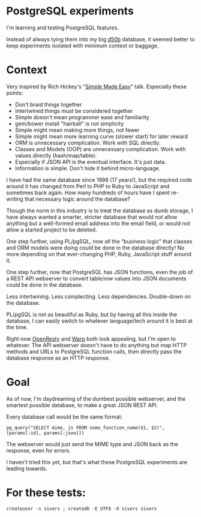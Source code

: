 # PostgreSQL experiments

I'm learning and testing PostgreSQL features.

Instead of always tying them into my big [d50b](https://github.com/50pop/d50b) database, it seemed better to keep experiments isolated with minimum context or baggage.


# Context

Very inspired by Rich Hickey's “[Simple Made Easy](https://www.youtube.com/watch?v=rI8tNMsozo0&t=45s)” talk. Especially these points:

* Don't braid things together
* Intertwined things must be considered together
* Simple doesn't mean programmer ease and familiarity
* gem/bower install "hairball" is not simplicity
* Simple might mean making more things, not fewer
* Simple might mean more learning curve (slower start) for later reward
* ORM is unnecessary complication. Work with SQL directly.
* Classes and Models (OOP) are unnecessary complication. Work with values directly (hash/map/table).
* Especially if JSON API is the eventual interface. It's just data.
* Information is simple. Don't hide it behind micro-language.

I have had the same database since 1998 (17 years!), but the required code around it has changed from Perl to PHP to Ruby to JavaScript and sometimes back again.  How many hundreds of hours have I spent re-writing that necessary logic around the database?

Though the norm in this industry is to treat the database as dumb storage, I have always wanted a smarter, stricter database that would not allow anything but a well-formed email address into the email field, or would not allow a started project to be deleted.

One step further, using PL/pgSQL, now *all* the “business logic” that classes and ORM models were doing could be done in the database directly!  No more depending on that ever-changing PHP, Ruby, JavaScript stuff around it.

One step further, now that PostgreSQL has JSON functions, even the job of a REST API webserver to convert table/row values into JSON documents could be done in the database.

Less intertwining.  Less complecting.  Less dependencies.  Double-down on the database.

PL/pgSQL is not as beautiful as Ruby, but by having all this inside the database, I can easily switch to whatever language/tech around it is best at the time.

Right now [OpenResty](http://openresty.org/) and [Warp](http://www.stackage.org/package/warp) both look appealing, but I'm open to whatever.  The API webserver doesn't have to do anything but map HTTP methods and URLs to PostgreSQL function calls, then directly pass the database response as an HTTP response.


# Goal

As of now, I'm daydreaming of the dumbest possible webserver, and the smartest possible database, to make a great JSON REST API.

Every database call would be the same format:

`pg_query("SELECT mime, js FROM some_function_name($1, $2)", [params[:id], params[:json]])`

The webserver would just send the MIME type and JSON back as the response, even for errors.

I haven't tried this yet, but that's what these PostgreSQL experiments are leading towards.


# For these tests:

`createuser -s sivers ; createdb -E UTF8 -O sivers sivers`

